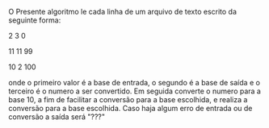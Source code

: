 O Presente algoritmo le cada linha de um arquivo de texto escrito da seguinte forma:


2 3 0


11 11 99


10 2 100

onde o primeiro valor é a base de entrada, o segundo é a base de saída e o terceiro é o numero a ser convertido.
Em seguida converte o numero para a base 10, a fim de facilitar a conversão para a base escolhida, e realiza a conversão para a base escolhida.
Caso haja algum erro de entrada ou de conversão a saída será "???"
